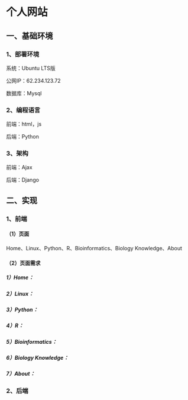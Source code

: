 # 个人网站

## 一、基础环境

### 1、部署环境

系统：Ubuntu LTS版

公网IP：62.234.123.72

数据库：Mysql

### 2、编程语言

前端：html，js

后端：Python

### 3、架构

前端：Ajax

后端：Django

## 二、实现

### 1、前端

#### （1）页面

Home、Linux、Python、R、Bioinformatics、Biology Knowledge、About

#### （2）页面需求

##### 1）Home：



##### 2）Linux：

##### 3）Python：

##### 4）R：

##### 5）Bioinformatics：

##### 6）Biology Knowledge：

##### 7）About：

### 2、后端